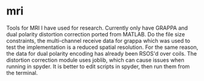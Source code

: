 # mri
Tools for MRI I have used for research. Currently only have GRAPPA and dual polarity distortion correction ported from MATLAB. Do the file size constraints, the multi-channel receive data for grappa which was used to test the implementation is a reduced spatial resolution. For the same reason, the data for dual polarity encoding has already been RSOS'd over coils. The distortion correction module uses joblib, which can cause issues when running in spyder. It is better to edit scripts in spyder, then run them from the terminal.
